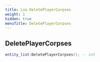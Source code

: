```yaml
---
title: Lua DeletePlayerCorpses
weight: 1
hidden: true
menuTitle: DeletePlayerCorpses
---
```

## DeletePlayerCorpses
```lua
entity_list:DeletePlayerCorpses(); -- int
```